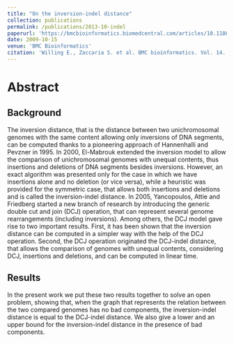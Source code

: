 ```yaml
---
title: "On the inversion-indel distance"
collection: publications
permalink: /publications/2013-10-indel
paperurl: 'https://bmcbioinformatics.biomedcentral.com/articles/10.1186/1471-2105-14-S15-S3'
date: 2009-10-15
venue: 'BMC Bioinformatics'
citation: 'Willing E., Zaccaria S. et al. BMC bioinformatics. Vol. 14. No. 15. BioMed Central, 2013'
---
```


# Abstract

## Background
The inversion distance, that is the distance between two unichromosomal genomes with the same content allowing only inversions of DNA segments, can be computed thanks to a pioneering approach of Hannenhalli and Pevzner in 1995. In 2000, El-Mabrouk extended the inversion model to allow the comparison of unichromosomal genomes with unequal contents, thus insertions and deletions of DNA segments besides inversions. However, an exact algorithm was presented only for the case in which we have insertions alone and no deletion (or vice versa), while a heuristic was provided for the symmetric case, that allows both insertions and deletions and is called the inversion-indel distance. In 2005, Yancopoulos, Attie and Friedberg started a new branch of research by introducing the generic double cut and join (DCJ) operation, that can represent several genome rearrangements (including inversions). Among others, the DCJ model gave rise to two important results. First, it has been shown that the inversion distance can be computed in a simpler way with the help of the DCJ operation. Second, the DCJ operation originated the DCJ-indel distance, that allows the comparison of genomes with unequal contents, considering DCJ, insertions and deletions, and can be computed in linear time.

## Results
In the present work we put these two results together to solve an open problem, showing that, when the graph that represents the relation between the two compared genomes has no bad components, the inversion-indel distance is equal to the DCJ-indel distance. We also give a lower and an upper bound for the inversion-indel distance in the presence of bad components.

